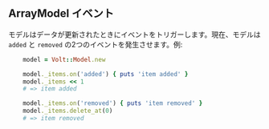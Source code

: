## ArrayModel イベント

モデルはデータが更新されたときにイベントをトリガーします。現在、モデルは ```added``` と ```removed``` の2つのイベントを発生させます。例:

```ruby
    model = Volt::Model.new

    model._items.on('added') { puts 'item added' }
    model._items << 1
    # => item added

    model._items.on('removed') { puts 'item removed' }
    model._items.delete_at(0)
    # => item removed
```
